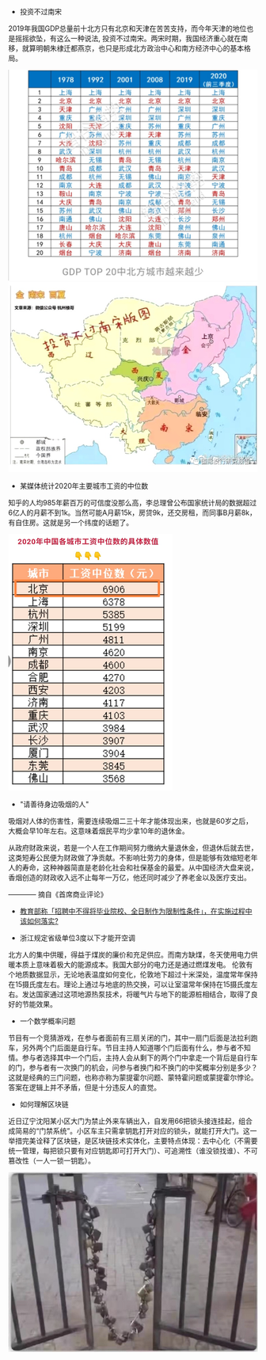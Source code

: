 * 投资不过南宋

2019年我国GDP总量前十北方只有北京和天津在苦苦支持，而今年天津的地位也是摇摇欲坠，有这么一种说法, 投资不过南宋。两宋时期，我国经济重心就在南移，就算明朝朱棣迁都燕京，也只是形成北方政治中心和南方经济中心的基本格局。

![Top20](./imgs/2.jpg) ![南宋](./imgs/1.jpg)

* 某媒体统计2020年主要城市工资的中位数

知乎的人均985年薪百万的可信度没那么高，李总理曾公布国家统计局的数据超过6亿人的月薪不到1k。当然可能A月薪15k，房贷9k，还交房租，而同事B月薪8k，有自住房。这就是另一个纬度的话题了。

![中位数](./imgs/3.jpg)

* "请善待身边吸烟的人"

吸烟对人体的伤害性，需要连续吸烟二三十年才能体现出来，也就是60岁之后，大概会早10年左右。这意味着烟民平均少拿10年的退休金。
  
从政府财政来说，若是一个人在工作期间努力缴纳大量退休金，但退休后就去世，这类短寿公民便为财政做了净贡献。不影响壮劳力的身体，但是能够有效缩短老年人的寿命，这种神器简直是老龄化社会和社保基金的最爱。从中国经济大盘来说，香烟创造的财政收入远不止每年一万亿，他还同时减少了养老金以及医疗支出。

  ———— 摘自《首席商业评论》
  

* [教育部称「招聘中不得将毕业院校、全日制作为限制性条件」，在实施过程中该如何落实?](https://www.zhihu.com/question/432880029/answer/1607390298])

* 浙江规定省级单位3度以下才能开空调

 北方人的集中供暖，得益于煤炭的廉价和充足供应。而南方缺煤，冬天使用电力供暖本质上意味着极大的能源成本。我国大部分的电力还是通过燃煤发电。
 伦敦有个地质数据显示，无论地表温度如何变化，伦敦地下超过十米深处，温度常年保持在15摄氏度左右。理论上通过与地底的热交换，可以让室温常年保持在15摄氏度左右。发达国家通过这项地源热泵技术，将暖气片与地下的能源桩相结合，取得了良好的节能效果。

* 一个数学概率问题

节目有一个竞猜游戏，在参与者面前有三扇关闭的门，其中一扇门后面是法拉利跑车，另外两个门后面是自行车。节目主持人知道哪个门后面有什么，参与者不知情。参与者选择其中一个门后，主持人会从剩下的两个门中拿走一个背后是自行车的门，参与者有一次换门的机会，问参与者换门和不换门的中奖概率分别是多少？
  这就是经典的三门问题，也称亦称为蒙提霍尔问题、蒙特霍问题或蒙提霍尔悖论。答案在逻辑上并不矛盾，但是十分违反人的直觉。

* 如何理解区块链

近日辽宁沈阳某小区大门为禁止外来车辆出入，自发用66把锁头接连挂起，组合成简易的“门禁系统”。小区车主只需拿钥匙打开对应的锁头，就能打开大门。这一举措完美诠释了区块链，是区块链技术实体化，主要特点体现：去中心化（不需要统一管理，每把锁只要有对应钥匙即可打开大门）、可追溯性（谁没锁找谁）、不可篡改性（一人一锁一钥匙）。

![锁](./imgs/4.jpg)
